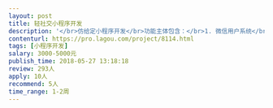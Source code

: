 ```yaml
---                
layout: post       
title: 轻社交小程序开发           
description: '</br>仿给定小程序开发</br>功能主体包含：</br>1. 微信用户系统</br>2. 收集语音邀请，并列表管理</br>3. 用户对邀请逐一处理，录制用户语音并发送，获得计分</br>4. 用户可微信分享自己的语音收集结果，或转发朋友的收集结果</br>5. 基本的后台管理功能，用于小程序的运营</br>6. 优秀语音集在秀场中展示</br></br>参考小程序：美音鲜声</br>'     
contenturl: https://pro.lagou.com/project/8114.html      
tags: [小程序开发]            
salary: 3000-5000元          
publish_time: 2018-05-27 13:18:18         
review: 293人                   
apply: 10人                   
recommend: 5人                   
time_range: 1-2周              
---                 
```

